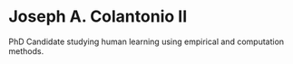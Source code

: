 <!DOCTYPE html>
<html>
<body>
<h1>Joseph A. Colantonio II</h1>
<p>PhD Candidate studying human learning using empirical and computation methods.</p>
</body>
</html>